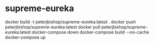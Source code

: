 # supreme-eureka

docker build -t peterjbishop/supreme-eureka:latest . 
docker push peterjbishop/supreme-eureka:latest 
docker pull peterjbishop/supreme-eureka:latest 
docker-compose down 
docker-compose build --no-cache 
docker-compose up